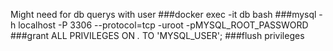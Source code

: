 Might need for db querys with user
###docker exec -it db bash
###mysql -h localhost -P 3306 --protocol=tcp -uroot -pMYSQL_ROOT_PASSWORD
###grant ALL PRIVILEGES ON *.* TO 'MYSQL_USER';
###flush privileges